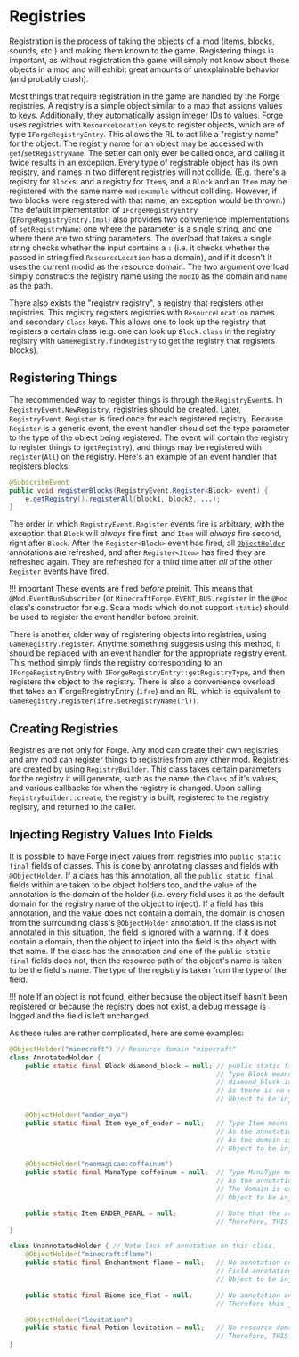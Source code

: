 Registries
==========

Registration is the process of taking the objects of a mod (items, blocks, sounds, etc.) and making them known to the game. Registering things is important, as without registration the game will simply not know about these objects in a mod and will exhibit great amounts of unexplainable behavior (and probably crash).

Most things that require registration in the game are handled by the Forge registries. A registry is a simple object similar to a map that assigns values to keys. Additionally, they automatically assign integer IDs to values. Forge uses registries with `ResourceLocation` keys to register objects, which are of type `IForgeRegistryEntry`. This allows the RL to act like a "registry name" for the object. The registry name for an object may be accessed with `get`/`setRegistryName`. The setter can only ever be called once, and calling it twice results in an exception. Every type of registrable object has its own registry, and names in two different registries will not collide. (E.g. there's a registry for `Block`s, and a registry for `Item`s, and a `Block` and an `Item` may be registered with the same name `mod:example` without colliding. However, if two blocks were registered with that name, an exception would be thrown.) The default implementation of `IForgeRegistryEntry` (`IForgeRegistryEntry.Impl`) also provides two convenience implementations of `setRegistryName`: one where the parameter is a single string, and one where there are two string parameters. The overload that takes a single string checks whether the input contains a `:` (i.e. it checks whether the passed in stringified `ResourceLocation` has a domain), and if it doesn't it uses the current modid as the resource domain. The two argument overload simply constructs the registry name using the `modID` as the domain and `name` as the path.

There also exists the "registry registry", a registry that registers other registries. This registry registers registries with `ResourceLocation` names and secondary `Class` keys. This allows one to look up the registry that registers a certain class (e.g. one can look up `Block.class` in the registry registry with `GameRegistry.findRegistry` to get the registry that registers blocks).

Registering Things
------------------

The recommended way to register things is through the `RegistryEvent`s. In `RegistryEvent.NewRegistry`, registries should be created. Later, `RegistryEvent.Register` is fired once for each registered registry. Because `Register` is a generic event, the event handler should set the type parameter to the type of the object being registered. The event will contain the registry to register things to (`getRegistry`), and things may be registered with `register`(`All`) on the registry. Here's an example of an event handler that registers blocks:

```java
@SubscribeEvent
public void registerBlocks(RegistryEvent.Register<Block> event) {
    e.getRegistry().registerAll(block1, block2, ...);
}
```

The order in which `RegistryEvent.Register` events fire is arbitrary, with the exception that `Block` will *always* fire first, and `Item` will *always* fire second, right after `Block`. After the `Register<Block>` event has fired, all [`ObjectHolder`][ObjectHolder] annotations are refreshed, and after `Register<Item>` has fired they are refreshed again. They are refreshed for a third time after *all* of the other `Register` events have fired.

!!! important
    These events are fired *before* preinit. This means that `@Mod.EventBusSubscriber` (or `MinecraftForge.EVENT_BUS.register` in the `@Mod` class's constructor for e.g. Scala mods which do not support `static`) should be used to register the event handler before preinit.

There is another, older way of registering objects into registries, using `GameRegistry.register`. Anytime something suggests using this method, it should be replaced with an event handler for the appropriate registry event. This method simply finds the registry corresponding to an `IForgeRegistryEntry` with `IForgeRegistryEntry::getRegistryType`, and then registers the object to the registry. There is also a convenience overload that takes an IForgeRregistryEntry (`ifre`) and an RL, which is equivalent to `GameRegistry.register(ifre.setRegistryName(rl))`.

Creating Registries
-------------------

Registries are not only for Forge. Any mod can create their own registries, and any mod can register things to registries from any other mod. Registries are created by using `RegistryBuilder`. This class takes certain parameters for the registry it will generate, such as the name. the `Class` of it's values, and various callbacks for when the registry is changed. Upon calling `RegistryBuilder::create`, the registry is built, registered to the registry registry, and returned to the caller.

Injecting Registry Values Into Fields
-------------------------------------

It is possible to have Forge inject values from registries into `public static final` fields of classes. This is done by annotating classes and fields with `@ObjectHolder`. If a class has this annotation, all the `public static final` fields within are taken to be object holders too, and the value of the annotation is the domain of the holder (i.e. every field uses it as the default domain for the registry name of the object to inject). If a field has this annotation, and the value does not contain a domain, the domain is chosen from the surrounding class's `@ObjectHolder` annotation. If the class is not annotated in this situation, the field is ignored with a warning. If it does contain a domain, then the object to inject into the field is the object with that name. If the class has the annotation and one of the `public static final` fields does not, then the resource path of the object's name is taken to be the field's name. The type of the registry is taken from the type of the field.

!!! note
    If an object is not found, either because the object itself hasn't been registered or because the registry does not exist, a debug message is logged and the field is left unchanged.

As these rules are rather complicated, here are some examples:

```java
@ObjectHolder("minecraft") // Resource domain "minecraft"
class AnnotatedHolder {
    public static final Block diamond_block = null; // public static final is required.
                                                    // Type Block means that the Block registry will be queried.
                                                    // diamond_block is the field name, and as the field is not annotated it is taken to be the resource path.
                                                    // As there is no explicit domain, "minecraft" is inherited from the class.
                                                    // Object to be injected: "minecraft:diamond_block" from the Block registry.

    @ObjectHolder("ender_eye")
    public static final Item eye_of_ender = null;   // Type Item means that the Item registry will be queried.
                                                    // As the annotation has the value "ender_eye", that overrides the field's name.
                                                    // As the domain is not explicit, "minecraft" is inherited from the class.
                                                    // Object to be injected: "minecraft:ender_eye" from the Item registry.

    @ObjectHolder("neomagicae:coffeinum")
    public static final ManaType coffeinum = null;  // Type ManaType means that the ManaType registry will be queried. This is obviously a registry made by a mod.
                                                    // As the annotation has the value "neomagicae:coffeinum", that overrides the field's name.
                                                    // The domain is explicit, and is "neomagicae", overriding the class's "minecraft" default.
                                                    // Object to be injected: "neomagicae:coffeinum" from the ManaType registry.

    public static Item ENDER_PEARL = null;          // Note that the actual name is "minecraft:ender_pearl", not "minecraft:ENDER_PEARL".
                                                    // Therefore, THIS WILL FAIL. The field has to be lowercased or annotated.
}

class UnannotatedHolder { // Note lack of annotation on this class.
    @ObjectHolder("minecraft:flame")
    public static final Enchantment flame = null;   // No annotation on the class means that there is no preset domain to inherit.
                                                    // Field annotation supplies all the information for the object.
                                                    // Object to be injected: "minecraft:flame" from the Enchantment registry.

    public static final Biome ice_flat = null;      // No annotation on the class or the field.
                                                    // Therefore this just gets ignored.

    @ObjectHolder("levitation")
    public static final Potion levitation = null;   // No resource domain in annotation, and no default specified by class annotation.
                                                    // Therefore, THIS WILL FAIL. The field annotation needs a domain, or the class needs an annotation.
}
```

[ObjectHolder]: #injecting-registry-values-into-fields
